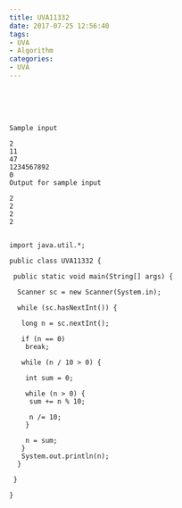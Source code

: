 ```yaml
---
title: UVA11332
date: 2017-07-25 12:56:40
tags:
- UVA
- Algorithm
categories:
- UVA
---
```






 <br /> <br /> <br />

<!-- more -->

	Sample input

	2
	11
	47
	1234567892
	0
	Output for sample input

	2
	2
	2
	2


	import java.util.*;

	public class UVA11332 {

	 public static void main(String[] args) {

	  Scanner sc = new Scanner(System.in);

	  while (sc.hasNextInt()) {

	   long n = sc.nextInt();

	   if (n == 0)
		break;

	   while (n / 10 > 0) {

		int sum = 0;

		while (n > 0) {
		 sum += n % 10;

		 n /= 10;
		}

		n = sum;
	   }
	   System.out.println(n);
	  }

	 }

	}
	
</br>
